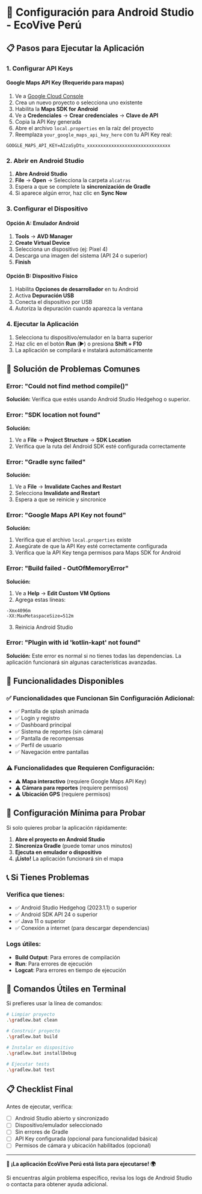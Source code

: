 # 🚀 Configuración para Android Studio - EcoVive Perú

## 📋 Pasos para Ejecutar la Aplicación

### 1. **Configurar API Keys**

#### Google Maps API Key (Requerido para mapas)
1. Ve a [Google Cloud Console](https://console.cloud.google.com/)
2. Crea un nuevo proyecto o selecciona uno existente
3. Habilita la **Maps SDK for Android**
4. Ve a **Credenciales** → **Crear credenciales** → **Clave de API**
5. Copia la API Key generada
6. Abre el archivo `local.properties` en la raíz del proyecto
7. Reemplaza `your_google_maps_api_key_here` con tu API Key real:

```properties
GOOGLE_MAPS_API_KEY=AIzaSyDtu_xxxxxxxxxxxxxxxxxxxxxxxxxxxxxxx
```

### 2. **Abrir en Android Studio**

1. **Abre Android Studio**
2. **File** → **Open** → Selecciona la carpeta `alcatras`
3. Espera a que se complete la **sincronización de Gradle**
4. Si aparece algún error, haz clic en **Sync Now**

### 3. **Configurar el Dispositivo**

#### Opción A: Emulador Android
1. **Tools** → **AVD Manager**
2. **Create Virtual Device**
3. Selecciona un dispositivo (ej: Pixel 4)
4. Descarga una imagen del sistema (API 24 o superior)
5. **Finish**

#### Opción B: Dispositivo Físico
1. Habilita **Opciones de desarrollador** en tu Android
2. Activa **Depuración USB**
3. Conecta el dispositivo por USB
4. Autoriza la depuración cuando aparezca la ventana

### 4. **Ejecutar la Aplicación**

1. Selecciona tu dispositivo/emulador en la barra superior
2. Haz clic en el botón **Run** (▶️) o presiona **Shift + F10**
3. La aplicación se compilará e instalará automáticamente

## 🔧 Solución de Problemas Comunes

### Error: "Could not find method compile()"
**Solución:** Verifica que estés usando Android Studio Hedgehog o superior.

### Error: "SDK location not found"
**Solución:** 
1. Ve a **File** → **Project Structure** → **SDK Location**
2. Verifica que la ruta del Android SDK esté configurada correctamente

### Error: "Gradle sync failed"
**Solución:**
1. Ve a **File** → **Invalidate Caches and Restart**
2. Selecciona **Invalidate and Restart**
3. Espera a que se reinicie y sincronice

### Error: "Google Maps API Key not found"
**Solución:**
1. Verifica que el archivo `local.properties` existe
2. Asegúrate de que la API Key esté correctamente configurada
3. Verifica que la API Key tenga permisos para Maps SDK for Android

### Error: "Build failed - OutOfMemoryError"
**Solución:**
1. Ve a **Help** → **Edit Custom VM Options**
2. Agrega estas líneas:
```
-Xmx4096m
-XX:MaxMetaspaceSize=512m
```
3. Reinicia Android Studio

### Error: "Plugin with id 'kotlin-kapt' not found"
**Solución:** Este error es normal si no tienes todas las dependencias. La aplicación funcionará sin algunas características avanzadas.

## 📱 Funcionalidades Disponibles

### ✅ **Funcionalidades que Funcionan Sin Configuración Adicional:**
- ✅ Pantalla de splash animada
- ✅ Login y registro
- ✅ Dashboard principal
- ✅ Sistema de reportes (sin cámara)
- ✅ Pantalla de recompensas
- ✅ Perfil de usuario
- ✅ Navegación entre pantallas

### ⚠️ **Funcionalidades que Requieren Configuración:**
- ⚠️ **Mapa interactivo** (requiere Google Maps API Key)
- ⚠️ **Cámara para reportes** (requiere permisos)
- ⚠️ **Ubicación GPS** (requiere permisos)

## 🎯 **Configuración Mínima para Probar**

Si solo quieres probar la aplicación rápidamente:

1. **Abre el proyecto en Android Studio**
2. **Sincroniza Gradle** (puede tomar unos minutos)
3. **Ejecuta en emulador o dispositivo**
4. **¡Listo!** La aplicación funcionará sin el mapa

## 📞 **Si Tienes Problemas**

### Verifica que tienes:
- ✅ Android Studio Hedgehog (2023.1.1) o superior
- ✅ Android SDK API 24 o superior
- ✅ Java 11 o superior
- ✅ Conexión a internet (para descargar dependencias)

### Logs útiles:
- **Build Output**: Para errores de compilación
- **Run**: Para errores de ejecución
- **Logcat**: Para errores en tiempo de ejecución

## 🚀 **Comandos Útiles en Terminal**

Si prefieres usar la línea de comandos:

```bash
# Limpiar proyecto
.\gradlew.bat clean

# Construir proyecto
.\gradlew.bat build

# Instalar en dispositivo
.\gradlew.bat installDebug

# Ejecutar tests
.\gradlew.bat test
```

## 📋 **Checklist Final**

Antes de ejecutar, verifica:

- [ ] Android Studio abierto y sincronizado
- [ ] Dispositivo/emulador seleccionado
- [ ] Sin errores de Gradle
- [ ] API Key configurada (opcional para funcionalidad básica)
- [ ] Permisos de cámara y ubicación habilitados (opcional)

---

**🌱 ¡La aplicación EcoVive Perú está lista para ejecutarse! 🌍**

Si encuentras algún problema específico, revisa los logs de Android Studio o contacta para obtener ayuda adicional.




